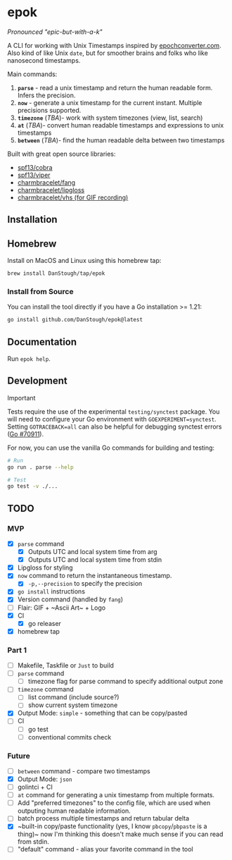 # epok 
_Pronounced "epic-but-with-a-k"_

A CLI for working with Unix Timestamps inspired by [epochconverter.com](https://www.epochconverter.com).
Also kind of like Unix `date`, but for smoother brains and folks who like nanosecond timestamps.

Main commands:
1. **`parse`** - read a unix timestamp and return the human readable form. Infers the precision.
2. **`now`** - generate a unix timestamp for the current instant. Multiple precisions supported.
2. **`timezone`** (_TBA_)- work with system timezones (view, list, search)
3. **`at`** (_TBA_)- convert human readable timestamps and expressions to unix timestamps
4. **`between`** (_TBA_)- find the human readable delta between two timestamps

Built with great open source libraries:
* [spf13/cobra](https://github.com/spf13/cobra)
* [spf13/viper](https://github.com/spf13/viper)
* [charmbracelet/fang](https://github.com/charmbracelet/fang)
* [charmbracelet/lipgloss](https://github.com/charmbracelet/lipgloss)
* [charmbracelet/vhs (for GIF recording)](https://github.com/charmbracelet/vhs)

## Installation

## Homebrew

Install on MacOS and Linux using this homebrew tap:
```bash
brew install DanStough/tap/epok
```

### Install from Source

You can install the tool directly if you have a Go installation >= 1.21:
```bash
go install github.com/DanStough/epok@latest
```

## Documentation

Run `epok help`.

## Development

> [!IMPORTANT]  
> Tests require the use of the experimental `testing/synctest` package.
> You will need to configure your Go environment with `GOEXPERIMENT=synctest`.
> Setting `GOTRACEBACK=all` can also be helpful for debugging synctest errors ([Go #70911](https://github.com/golang/go/issues/70911)).

For now, you can use the vanilla Go commands for building and testing: 
```bash
# Run
go run . parse --help

# Test
go test -v ./...
```

## TODO

### MVP
* [X] `parse` command
  * [X]  Outputs UTC and local system time from arg
  * [X]  Outputs UTC and local system time from stdin
* [X]  Lipgloss for styling
* [X] `now` command to return the instantaneous timestamp.
  * [X] `-p,--precision` to specify the precision
* [X] `go install` instructions
* [X] Version command (handled by `fang`)
* [ ] Flair: GIF + ~Ascii Art~ + Logo
* [X] CI
  * [X] go releaser
* [X] homebrew tap

### Part 1
* [ ] Makefile, Taskfile or `Just` to build
* [ ] `parse` command
  * [ ]  timezone flag for parse command to specify additional output zone
* [ ] `timezone` command
  * [ ] list command (include source?)
  * [ ] show current system timezone
* [X] Output Mode: `simple` - something that can be copy/pasted
* [ ] CI
  * [ ] go test
  * [ ] conventional commits check

### Future
* [ ] `between` command - compare two timestamps
* [X] Output Mode: `json`
* [ ] golintci + CI
* [ ]  `at` command for generating a unix timestamp from multiple formats.
* [ ] Add "preferred timezones" to the config file, which are used when outputing 
human readable information.
* [ ] batch process multiple timestamps and return tabular delta 
* [X] ~built-in copy/paste functionality (yes, I know `pbcopy`/`pbpaste` is a thing)~ now I'm thinking this doesn't make much sense if you can read from stdin.
* [ ] "default" command - alias your favorite command in the tool